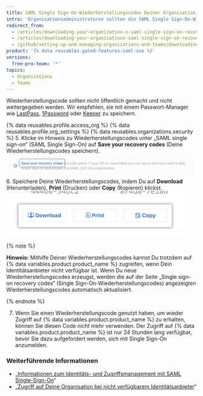 ```yaml
---
title: SAML Single Sign-On-Wiederherstellungscodes Deiner Organisation herunterladen
intro: 'Organisationsadministratoren sollten die SAML Single Sign-On-Wiederherstellungscodes ihrer Organisation herunterladen, um sicherzustellen, dass sie auch dann auf {% data variables.product.product_name %} zugreifen können, wenn der Identitätsanbieter für die Organisation nicht verfügbar ist.'
redirect_from:
  - /articles/downloading-your-organization-s-saml-single-sign-on-recovery-codes
  - /articles/downloading-your-organizations-saml-single-sign-on-recovery-codes
  - /github/setting-up-and-managing-organizations-and-teams/downloading-your-organizations-saml-single-sign-on-recovery-codes
product: '{% data reusables.gated-features.saml-sso %}'
versions:
  free-pro-team: '*'
topics:
  - Organizations
  - Teams
---
```


Wiederherstellungscode sollten nicht öffentlich gemacht und nicht weitergegeben werden. Wir empfehlen, sie mit einem Passwort-Manager wie [LastPass](https://lastpass.com/), [1Password](https://1password.com/) oder [Keeper](https://keepersecurity.com/) zu speichern.

{% data reusables.profile.access_org %}
{% data reusables.profile.org_settings %}
{% data reusables.organizations.security %}
5. Klicke im Hinweis zu Wiederherstellungscodes unter „SAML single sign-on“ (SAML Single Sign-On) auf **Save your recovery codes** (Deine Wiederherstellungscodes speichern). ![Link zum Anzeigen und Speichern Deiner Wiederherstellungscodes](/assets/images/help/saml/saml_recovery_codes.png)
6. Speichere Deine Wiederherstellungscodes, indem Du auf **Download** (Herunterladen), **Print** (Drucken) oder **Copy** (Kopieren) klickst. ![Schaltflächen zum Herunterladen, Drucken oder Kopieren Deiner Wiederherstellungscodes](/assets/images/help/saml/saml_recovery_code_options.png)

  {% note %}

  **Hinweis:** Mithilfe Deiner Wiederherstellungscodes kannst Du trotzdem auf {% data variables.product.product_name %} zugreifen, wenn Dein Identitätsanbieter nicht verfügbar ist. Wenn Du neue Wiederherstellungscodes erzeugst, werden die auf der Seite „Single sign-on recovery codes“ (Single Sign-On-Wiederherstellungscodes) angezeigten Wiederherstellungscodes automatisch aktualisiert.

  {% endnote %}

7. Wenn Sie einen Wiederherstellungscode genutzt haben, um wieder Zugriff auf {% data variables.product.product_name %} zu erhalten, können Sie diesen Code nicht mehr verwenden. Der Zugriff auf {% data variables.product.product_name %} ist nur 24 Stunden lang verfügbar, bevor Sie dazu aufgefordert werden, sich mit Single Sign-On anzumelden.

### Weiterführende Informationen

- „[Informationen zum Identitäts- und Zugriffsmanagement mit SAML Single-Sign-On](/articles/about-identity-and-access-management-with-saml-single-sign-on)“
- „[Zugriff auf Deine Organisation bei nicht verfügbarem Identitätsanbieter](/articles/accessing-your-organization-if-your-identity-provider-is-unavailable)“

